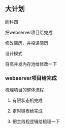 ## 大计划

刷科四

把webserver项目给完成

修改简历，并投递简历

设计模式

将高并发内存池给修改一下







### webserver项目给完成

梳理项目的整体流程

1. 有限状态机完成

2. 定时链表给完成

3. 把主线程逻辑给梳理一下

